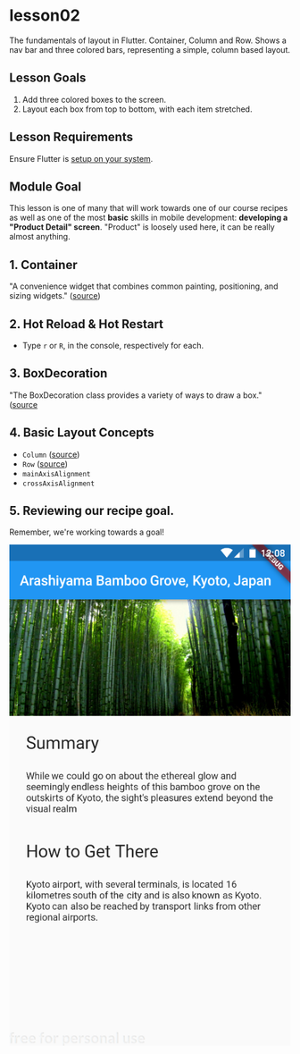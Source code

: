 # lesson02

The fundamentals of layout in Flutter. Container, Column and Row. Shows a nav bar and three colored bars, representing a simple, column based layout.

## Lesson Goals

1. Add three colored boxes to the screen.
2. Layout each box from top to bottom, with each item stretched.

## Lesson Requirements

Ensure Flutter is [setup on your system](https://flutter.io/get-started/).

## Module Goal

This lesson is one of many that will work towards one of our course recipes as well as one of the most **basic** skills in mobile development: **developing a "Product Detail" screen**. "Product" is loosely used here, it can be really almost anything.

## 1. Container

"A convenience widget that combines common painting, positioning, and sizing widgets."
([source](https://docs.flutter.io/flutter/widgets/Container-class.html))

## 2. Hot Reload & Hot Restart

- Type `r` or `R`, in the console, respectively for each.

## 3. BoxDecoration

"The BoxDecoration class provides a variety of ways to draw a box." ([source](https://docs.flutter.io/flutter/painting/BoxDecoration-class.html)

## 4. Basic Layout Concepts

- `Column` ([source](https://docs.flutter.io/flutter/material/Column-class.html))
- `Row` ([source](https://docs.flutter.io/flutter/material/Row-class.html))
- `mainAxisAlignment`
- `crossAxisAlignment`

## 5. Reviewing our recipe goal.
   
Remember, we're working towards a goal!

![screenshot](lesson05-screenshot.png)